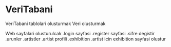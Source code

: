 # VeriTabani

VeriTabani tablolari olusturmak
Veri olusturmak

Web sayfalari olusturulcak
  .login sayfasi
  .register sayfasi
  .sifre degistir
  .urunler
  .artistler
  .artist profili
  .exhibition
  .artist icin exhibition sayfasi olustur
